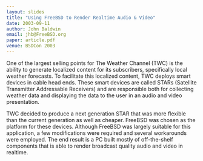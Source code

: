 ```yaml
---
layout: slides
title: "Using FreeBSD to Render Realtime Audio & Video"
date: 2003-09-11
author: John Baldwin
email: jhb@FreeBSD.org
paper: article.pdf
venue: BSDCon 2003
---
```

One of the largest selling points for The Weather Channel (TWC) is the
ability to generate localized content for its subscribers,
specifically local weather forecasts.  To facilitate this localized
content, TWC deploys smart devices in cable head ends.  These smart
devices are called STARs (Satellite Transmitter Addressable Receivers)
and are responsible both for collecting weather data and displaying
the data to the user in an audio and video presentation.

TWC decided to produce a next generation STAR that was more flexible
than the current generation as well as cheaper.  FreeBSD was chosen as
the platform for these devices.  Although FreeBSD was largely suitable
for this application, a few modifications were required and several
workarounds were employed.  The end result is a PC built mostly of
off-the-shelf components that is able to render broadcast quality
audio and video in realtime.
